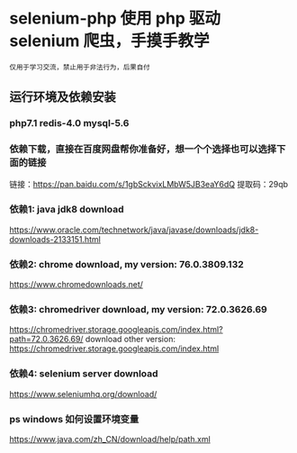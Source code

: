 # selenium-php 使用 php 驱动 selenium 爬虫，手摸手教学
`仅用于学习交流，禁止用于非法行为，后果自付`

## 运行环境及依赖安装

### php7.1 redis-4.0 mysql-5.6

### 依赖下载，直接在百度网盘帮你准备好，想一个个选择也可以选择下面的链接
链接：https://pan.baidu.com/s/1gbSckvixLMbW5JB3eaY6dQ
提取码：29qb

### 依赖1: java jdk8 download
https://www.oracle.com/technetwork/java/javase/downloads/jdk8-downloads-2133151.html

### 依赖2: chrome download, my version: 76.0.3809.132
https://www.chromedownloads.net/

### 依赖3: chromedriver download, my version: 72.0.3626.69
https://chromedriver.storage.googleapis.com/index.html?path=72.0.3626.69/
download other version:
https://chromedriver.storage.googleapis.com/index.html

### 依赖4: selenium server download
https://www.seleniumhq.org/download/

### ps windows 如何设置环境变量
https://www.java.com/zh_CN/download/help/path.xml
